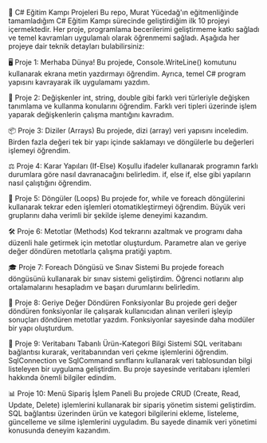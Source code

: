 🌟 C# Eğitim Kampı Projeleri
Bu repo, Murat Yücedağ'ın eğitmenliğinde tamamladığım C# Eğitim Kampı sürecinde geliştirdiğim ilk 10 projeyi içermektedir. Her proje, programlama becerilerimi geliştirmeme katkı sağladı ve temel kavramları uygulamalı olarak öğrenmemi sağladı. Aşağıda her projeye dair teknik detayları bulabilirsiniz:

🖥️ Proje 1: Merhaba Dünya!
Bu projede, Console.WriteLine() komutunu kullanarak ekrana metin yazdırmayı öğrendim. Ayrıca, temel C# program yapısını kavrayarak ilk uygulamamı yazdım.

🔢 Proje 2: Değişkenler
int, string, double gibi farklı veri türleriyle değişken tanımlama ve kullanma konularını öğrendim. Farklı veri tipleri üzerinde işlem yaparak değişkenlerin çalışma mantığını kavradım.

📦 Proje 3: Diziler (Arrays)
Bu projede, dizi (array) veri yapısını inceledim. Birden fazla değeri tek bir yapı içinde saklamayı ve döngülerle bu değerleri işlemeyi öğrendim.

⚖️ Proje 4: Karar Yapıları (If-Else)
Koşullu ifadeler kullanarak programın farklı durumlara göre nasıl davranacağını belirledim. if, else if, else gibi yapıların nasıl çalıştığını öğrendim.

🔄 Proje 5: Döngüler (Loops)
Bu projede for, while ve foreach döngülerini kullanarak tekrar eden işlemleri otomatikleştirmeyi öğrendim. Büyük veri gruplarını daha verimli bir şekilde işleme deneyimi kazandım.

🛠️ Proje 6: Metotlar (Methods)
Kod tekrarını azaltmak ve programı daha düzenli hale getirmek için metotlar oluşturdum. Parametre alan ve geriye değer döndüren metotlarla çalışma pratiği yaptım.

🎓 Proje 7: Foreach Döngüsü ve Sınav Sistemi
Bu projede foreach döngüsünü kullanarak bir sınav sistemi geliştirdim. Öğrenci notlarını alıp ortalamalarını hesapladım ve başarı durumlarını belirledim.

🎯 Proje 8: Geriye Değer Döndüren Fonksiyonlar
Bu projede geri değer döndüren fonksiyonlar ile çalışarak kullanıcıdan alınan verileri işleyip sonuçları döndüren metotlar yazdım. Fonksiyonlar sayesinde daha modüler bir yapı oluşturdum.

💾 Proje 9: Veritabanı Tabanlı Ürün-Kategori Bilgi Sistemi
SQL veritabanı bağlantısı kurarak, veritabanından veri çekme işlemlerini öğrendim. SqlConnection ve SqlCommand sınıflarını kullanarak veri tablosundan bilgi listeleyen bir uygulama geliştirdim. Bu proje sayesinde veritabanı işlemleri hakkında önemli bilgiler edindim.

📊 Proje 10: Menü Sipariş İşlem Paneli
Bu projede CRUD (Create, Read, Update, Delete) işlemlerini kullanarak bir sipariş yönetim sistemi geliştirdim. SQL bağlantısı üzerinden ürün ve kategori bilgilerini ekleme, listeleme, güncelleme ve silme işlemlerini uyguladım. Bu sayede dinamik veri yönetimi konusunda deneyim kazandım.
